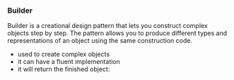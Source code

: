 ﻿### Builder
Builder is a creational design pattern that lets you construct
complex objects step by step. The pattern allows you to
produce different types and representations of an object using
the same construction code.
- used to create complex objects
- it can have a fluent implementation
- it will return the finished object:
### 
